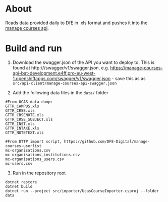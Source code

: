 # About

Reads data provided daily to DfE in .xls format and pushes it into the
[manage courses api](https://github.com/DFE-Digital/manage-courses-api).

# Build and run

1. Download the swagger.json of the API you want to deploy to. This is found at http://<host>/swagger/v1/swagger.json, e.g. https://manage-courses-api-bat-development.e4ff.pro-eu-west-1.openshiftapps.com/swagger/v1/swagger.json - save this as as `src/api-client/manage-courses-api-swagger.json`

2. Add the following data files in the `data/` folder 
```
#From UCAS data dump:
GTTR_CAMPUS.xls
GTTR_CRSE.xls
GTTR_CRSENOTE.xls
GTTR_CRSE_SUBJECT.xls
GTTR_INST.xls
GTTR_INTAKE.xls
GTTR_NOTETEXT.xls

#From DTTP import script, https://github.com/DFE-Digital/manage-courses-userlist 
mc-organisations.csv
mc-organisations_institutions.csv
mc-organisations_users.csv
mc-users.csv
```

3. Run in the repository root
```
dotnet restore
dotnet build
dotnet run --project src/importer/UcasCourseImporter.csproj --folder data
```